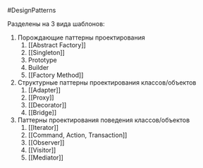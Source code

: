 #DesignPatterns 

Разделены на 3 вида шаблонов:
1. Порождающие паттерны проектирования
	1. [[Abstract Factory]]
	2. [[Singleton]]
	3. Prototype
	4. Builder
	5. [[Factory Method]]
2. Структурные паттерны проектирования классов/объектов
	1. [[Adapter]]
	2. [[Proxy]]
	3. [[Decorator]]
	4. [[Bridge]]
3. Паттерны проектирования поведения классов/объектов
	1. [[Iterator]]
	2. [[Command, Action, Transaction]]
	3. [[Observer]]
	4. [[Visitor]]
	5. [[Mediator]]